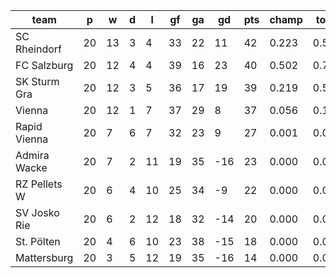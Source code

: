 |     team     | p  | w  | d | l  | gf | ga | gd  | pts | champ | top2  | top3  | top4  |  5-7  | bot4  | bot3  | bot2  |
|--------------|----|----|---|----|----|----|-----|-----|-------|-------|-------|-------|-------|-------|-------|-------|
| SC Rheindorf | 20 | 13 | 3 |  4 | 33 | 22 |  11 |  42 | 0.223 | 0.509 | 0.803 | 0.975 | 0.025 | 0.000 | 0.000 | 0.000|
| FC Salzburg  | 20 | 12 | 4 |  4 | 39 | 16 |  23 |  40 | 0.502 | 0.780 | 0.932 | 0.993 | 0.007 | 0.000 | 0.000 | 0.000|
| SK Sturm Gra | 20 | 12 | 3 |  5 | 36 | 17 |  19 |  39 | 0.219 | 0.528 | 0.818 | 0.975 | 0.026 | 0.000 | 0.000 | 0.000|
| Vienna       | 20 | 12 | 1 |  7 | 37 | 29 |   8 |  37 | 0.056 | 0.174 | 0.406 | 0.862 | 0.138 | 0.001 | 0.000 | 0.000|
| Rapid Vienna | 20 |  7 | 6 |  7 | 32 | 23 |   9 |  27 | 0.001 | 0.010 | 0.042 | 0.187 | 0.806 | 0.031 | 0.007 | 0.001|
| Admira Wacke | 20 |  7 | 2 | 11 | 19 | 35 | -16 |  23 | 0.000 | 0.000 | 0.000 | 0.002 | 0.580 | 0.719 | 0.418 | 0.182|
| RZ Pellets W | 20 |  6 | 4 | 10 | 25 | 34 |  -9 |  22 | 0.000 | 0.000 | 0.000 | 0.005 | 0.753 | 0.492 | 0.242 | 0.092|
| SV Josko Rie | 20 |  6 | 2 | 12 | 18 | 32 | -14 |  20 | 0.000 | 0.000 | 0.000 | 0.001 | 0.411 | 0.835 | 0.588 | 0.318|
| St. Pölten   | 20 |  4 | 6 | 10 | 23 | 38 | -15 |  18 | 0.000 | 0.000 | 0.000 | 0.000 | 0.189 | 0.940 | 0.811 | 0.588|
| Mattersburg  | 20 |  3 | 5 | 12 | 19 | 35 | -16 |  14 | 0.000 | 0.000 | 0.000 | 0.000 | 0.066 | 0.983 | 0.934 | 0.819|
